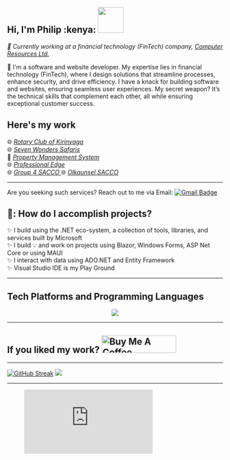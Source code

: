 <h2>Hi, I'm Philip :kenya: <img src="https://media.giphy.com/media/WUlplcMpOCEmTGBtBW/giphy.gif" width="60"> </h2>

<p>
<em>🏢 Currently working at a financial technology (FinTech) company, <a href="https://www.computeresources.co.ke">Computer Resources Ltd.</a> </em>
</p>

<p>
🌱 I'm a software and website developer. My expertise lies in financial technology (FinTech), where I design solutions that streamline processes, enhance security, and drive efficiency. I have a knack for building software and websites, ensuring seamless user experiences. My secret weapon? It’s the technical skills that complement each other, all while ensuring exceptional customer success.
</p>

## Here's my work
🌐<em> <a target="_blank" href="https://rotarykirinyaga.org">Rotary Club of Kirinyaga </a> </em> <br/>
🌐<em> <a target="_blank" href="https://www.sevenwonderssafaris.co.ke">Seven Wonders Safaris </a> </em> <br/>
🏢<em> <a target="_blank" href="https://www.computeresources.co.ke/Services/Property">Property Management System </a> </em> <br/>
🌐<em> <a target="_blank" href="https://professionaledge.co.ke/">Professional Edge </a> </em> <br/>
🌐<em> <a target="_blank" href="https://group4sacco.co.ke/">Group 4 SACCO </a> </em>
🌐<em> <a target="_blank" href="https://olkaunselsacco.org/">Olkaunsel SACCO </a> </em> 

<hr/>

Are you seeking such services? Reach out to me via Email: [![Gmail Badge](https://img.shields.io/badge/-njurunjoroge@gmail.com-c14438?style=flat-square&logo=Gmail&logoColor=white&link=mailto:njurunjoroge@gmail.com)](mailto:njurunjoroge@gmail.com)

## 🚢: How do I accomplish projects?
✨  I build using the .NET eco-system, a collection of tools, libraries, and services built by Microsoft <br/>
✨  I build 💡 and work on projects using Blazor, Windows Forms, ASP Net Core or using MAUI <br/>
✨  I interact with data using ADO.NET and Entity Framework <br/>
✨  Visual Studio IDE is my Play Ground <br/>

<hr/>

## Tech Platforms and Programming Languages

<p align="center">
  <a href="https://skillicons.dev">
    <img src="https://skillicons.dev/icons?i=github,azure,bootstrap,cs,dotnet,gcp,mysql,postman,visualstudio,windows"/>
  </a>
</p>
 
<hr/>

## If you liked my work? <a href="https://bmc.link/Njoro007" target="_blank"><img src="https://cdn.buymeacoffee.com/buttons/default-orange.png" alt="Buy Me A Coffee" height="41" width="174"></a>

<hr/>

[![GitHub Streak](https://streak-stats.demolab.com?user=Njoro007&theme=earth&border_radius=5)](https://git.io/streak-stats) <img src="https://github-readme-stats.vercel.app/api?username=Njoro007&show_icons=true&theme=dark"/>

<hr/>

<figure><embed src="https://wakatime.com/share/@96d68408-7022-4215-9fad-49e443748d7d/f1efbc82-58c0-4d6d-ac5d-d713400ca9a5.svg"></embed></figure>


